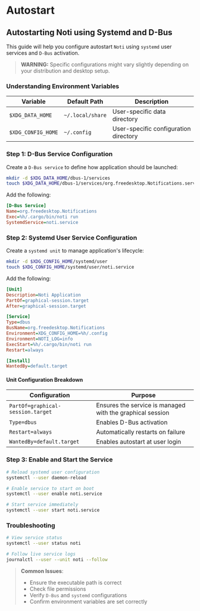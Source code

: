 # Autostart

## Autostarting Noti using Systemd and D-Bus

This guide will help you configure autostart `Noti` using `systemd` user services and `D-Bus` activation.

> **WARNING:**
> Specific configurations might vary slightly depending on your distribution and desktop setup.

### Understanding Environment Variables

| Variable           | Default Path     | Description                           |
| ------------------ | ---------------- | ------------------------------------- |
| `$XDG_DATA_HOME`   | `~/.local/share` | User-specific data directory          |
| `$XDG_CONFIG_HOME` | `~/.config`      | User-specific configuration directory |

### Step 1: D-Bus Service Configuration

Create a `D-Bus service` to define how application should be launched:

```bash
mkdir -d $XDG_DATA_HOME/dbus-1/services
touch $XDG_DATA_HOME/dbus-1/services/org.freedesktop.Notifications.service
```

Add the following:

```ini
[D-Bus Service]
Name=org.freedesktop.Notifications
Exec=%h/.cargo/bin/noti run
SystemdService=noti.service
```

### Step 2: Systemd User Service Configuration

Create a `systemd unit` to manage application's lifecycle:

```bash
mkdir -d $XDG_CONFIG_HOME/systemd/user
touch $XDG_CONFIG_HOME/systemd/user/noti.service
```

Add the following:

```ini
[Unit]
Description=Noti Application
PartOf=graphical-session.target
After=graphical-session.target

[Service]
Type=dbus
BusName=org.freedesktop.Notifications
Environment=XDG_CONFIG_HOME=%h/.config
Environment=NOTI_LOG=info
ExecStart=%h/.cargo/bin/noti run
Restart=always

[Install]
WantedBy=default.target
```

#### Unit Configuration Breakdown

| Configuration                     | Purpose                                                   |
| --------------------------------- | --------------------------------------------------------- |
| `PartOf=graphical-session.target` | Ensures the service is managed with the graphical session |
| `Type=dbus`                       | Enables D-Bus activation                                  |
| `Restart=always`                  | Automatically restarts on failure                         |
| `WantedBy=default.target`         | Enables autostart at user login                           |

### Step 3: Enable and Start the Service

```bash
# Reload systemd user configuration
systemctl --user daemon-reload

# Enable service to start on boot
systemctl --user enable noti.service

# Start service immediately
systemctl --user start noti.service
```

### Troubleshooting

```bash
# View service status
systemctl --user status noti

# Follow live service logs
journalctl --user --unit noti --follow
```

> **Common Issues**:
>
> - Ensure the executable path is correct
> - Check file permissions
> - Verify `D-Bus` and `systemd` configurations
> - Confirm environment variables are set correctly
